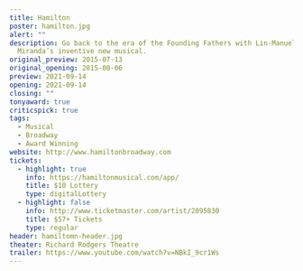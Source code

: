 ```yaml
---
title: Hamilton
poster: hamilton.jpg
alert: ""
description: Go back to the era of the Founding Fathers with Lin-Manuel
  Miranda’s inventive new musical.
original_preview: 2015-07-13
original_opening: 2015-08-06
preview: 2021-09-14
opening: 2021-09-14
closing: ""
tonyaward: true
criticspick: true
tags: 
  - Musical
  - Broadway
  - Award Winning
website: http://www.hamiltonbroadway.com
tickets:
  - highlight: true
    info: https://hamiltonmusical.com/app/
    title: $10 Lottery
    type: digitalLottery
  - highlight: false
    info: http://www.ticketmaster.com/artist/2095830
    title: $57+ Tickets
    type: regular
header: hamiltomn-header.jpg
theater: Richard Rodgers Theatre
trailer: https://www.youtube.com/watch?v=NBkI_9cr1Ws
---
```

